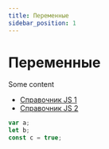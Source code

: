 ```yaml
---
title: Переменные
sidebar_position: 1
---
```


# Переменные

Some content

- [Справочник JS 1](https://wm-school.ru/js/index.php)
- [Справочник JS 2](https://www.wisdomweb.ru/JS/javascript-first.php)

```js
var a;
let b;
const c = true;
```

